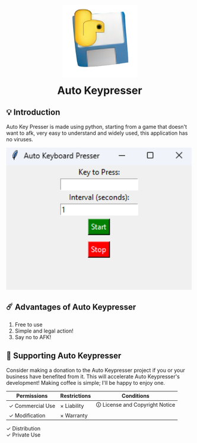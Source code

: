 <p align="center">
  <img width="200" src="https://raw.githubusercontent.com/reinvordprogramming/auto-keypresser/refs/heads/main/Assets/logo-AutoKeypresser.png" alt="logo-auto-keypresser">
  <h1 align="center" style="margin: 0 auto 0 auto;">Auto Keypresser</h1>

## 💡 Introduction

Auto Key Presser is made using python, starting from a game that doesn't want to afk, very easy to understand and widely used, this application has no viruses.

<img width="500" alt="Auto Keypresser GUI" src="https://raw.githubusercontent.com/reinvordprogramming/auto-keypresser/refs/heads/main/Assets/Auto%20Keypresser.png">

## ☄️  Advantages of Auto Keypresser

1. Free to use
2. Simple and legal action!
3. Say no to AFK!

## 🦋 Supporting Auto Keypresser

Consider making a donation to the Auto Keypresser project if you or your business have benefited from it. This will accelerate Auto Keypresser's development! Making coffee is simple; I'll be happy to enjoy one.

| Permissions | Restrictions | Conditions
| --- | --- | ---
&check; Commercial Use | &times; Liability | &#x1f6c8; License and Copyright Notice
&check; Modification   | &times; Warranty
&check; Distribution  
&check; Private Use

